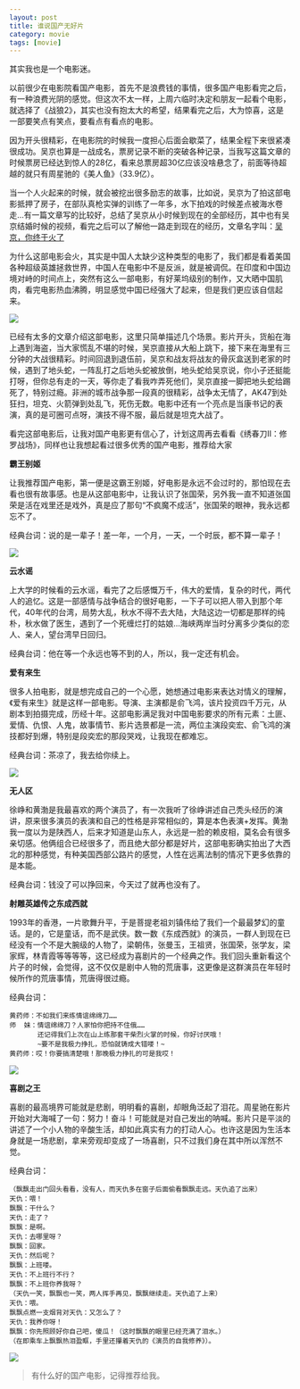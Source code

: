 ```yaml
---
layout: post
title: 谁说国产无好片
category: movie
tags: [movie]
---
```


其实我也是一个电影迷。

以前很少在电影院看国产电影，首先不是浪费钱的事情，很多国产电影看完之后，有一种浪费光阴的感觉。但这次不太一样，上周六临时决定和朋友一起看个电影，就选择了《战狼2》，其实也没有抱太大的希望，结果看完之后，大为惊喜，这是一部要笑点有笑点，要看点有看点的电影。

因为开头很精彩，在电影院的时候我一度担心后面会歇菜了，结果全程下来很紧凑很成功。吴京也算是一战成名，票房记录不断的突破各种记录，当我写这篇文章的时候票房已经达到惊人的28亿，看来总票房超30亿应该没啥悬念了，前面等待超越的就只有周星驰的《美人鱼》（33.9亿）。

当一个人火起来的时候，就会被挖出很多励志的故事，比如说，吴京为了拍这部电影抵押了房子，在部队真枪实弹的训练了一年多，水下拍戏的时候差点被海水卷走...有一篇文章写的比较好，总结了吴京从小时候到现在的全部经历，其中也有吴京结婚时候的视频，看完之后可以了解他一路走到现在的经历，文章名字叫：[吴京，你终于火了](http://mp.weixin.qq.com/s/BTdr3ev6lqkZGFM_nqdKQA)

为什么这部电影会火，其实是中国人太缺少这种类型的电影了，我们都是看着美国各种超级英雄拯救世界，中国人在电影中不是反派，就是被调侃。在印度和中国边境对峙的时间点上，突然有这么一部电影，有好莱坞级别的制作，又大晒中国肌肉，看完电影热血沸腾，明显感觉中国已经强大了起来，但是我们更应该自信起来。

 
![](http://www.ityouknow.com/assets/images/2017/movie/wolf.jpg)

已经有太多的文章介绍这部电影，这里只简单描述几个场景。影片开头，货船在海上遇到海盗，当大家慌乱不堪的时候，吴京直接从大船上跳下，接下来在海里有三分钟的大战很精彩。时间回退到退伍前，吴京和战友将战友的骨灰盒送到老家的时候，遇到了地头蛇，一阵乱打之后地头蛇被放倒，地头蛇给吴京说，你小子还挺能打呀，但你总有走的一天，等你走了看我咋弄死他们，吴京直接一脚把地头蛇给踢死了，特别过瘾。非洲的城市战争那一段真的很精彩，战争太无情了，AK47到处狂扫，坦克、火箭弹到处乱飞，死伤无数。电影中还有一个亮点是当康书记的表演，真的是可圈可点呀，演技不得不服，最后就是坦克大战了。

看完这部电影后，让我对国产电影更有信心了，计划这周再去看看《绣春刀II：修罗战场》，同样也让我想起看过很多优秀的国产电影，推荐给大家

**霸王别姬** 

让我推荐国产电影，第一便是这霸王别姬，好电影是永远不会过时的，那怕现在去看也很有故事感。也是从这部电影中，让我认识了张国荣，另外我一直不知道张国荣是活在戏里还是戏外，真是应了那句“不疯魔不成活”，张国荣的眼神，我永远都忘不了。

经典台词：说的是一辈子！差一年，一个月，一天，一个时辰，都不算一辈子！

 
![](http://www.ityouknow.com/assets/images/2017/movie/bwbj.jpeg)

**云水谣** 

上大学的时候看的云水谣，看完了之后感慨万千，伟大的爱情，复杂的时代，两代人的追忆。这是一部感情与战争结合的很好电影，一下子可以把人带入到那个年代，40年代的台湾，局势大乱，秋水不得不去大陆，大陆这边一切都是那样的纯朴，秋水做了医生，遇到了一个死缠烂打的姑娘...海峡两岸当时分离多少类似的恋人、亲人，望台湾早日回归。

经典台词：他在等一个永远也等不到的人，所以，我一定还有机会。

**爱有来生** 

很多人拍电影，就是想完成自己的一个心愿，她想通过电影来表达对情义的理解，《爱有来生》就是这样一部电影。导演、主演都是俞飞鸿，该片投资四千万元，从剧本到拍摄完成，历经十年。这部电影满足我对中国电影要求的所有元素：土匪、爱情、仇恨、人鬼，故事情节、影片选景都是一流，两位主演段奕宏、俞飞鸿的演技都好到爆，特别是段奕宏的那段哭戏，让我现在都难忘。

经典台词：茶凉了，我去给你续上。

 
![](http://www.ityouknow.com/assets/images/2017/movie/ayls.jpeg)

**无人区** 

徐峥和黄渤是我最喜欢的两个演员了，有一次我听了徐峥讲述自己秃头经历的演讲，原来很多演员的表演和自己的性格是非常相似的，算是本色表演+发挥。黄渤我一度以为是陕西人，后来才知道是山东人，永远是一脸的赖皮相，莫名会有很多亲切感。他俩组合已经很多了，而且绝大部分都是好片，这部电影确实拍出了大西北的那种感觉，有种美国西部公路片的感觉，人性在远离法制的情况下更多依靠的是本能。

经典台词：钱没了可以挣回来，今天过了就再也没有了。

**射雕英雄传之东成西就** 

1993年的香港，一片歌舞升平，于是菩提老祖刘镇伟给了我们一个最最梦幻的童话。是的，它是童话，而不是武侠。数一数《东成西就》的演员，一群人到现在已经没有一个不是大腕级的人物了，梁朝伟，张曼玉，王祖贤，张国荣，张学友，梁家辉，林青霞等等等等，这已经成为喜剧片的一个经典之作。我们回头重新看这个片子的时候，会觉得，这不仅仅是剧中人物的荒唐事，这更像是这群演员在年轻时候所作的荒唐事情，荒唐得很过瘾。

经典台词：

```
黄药师：不如我们来练情谊绵绵刀……
师  妹：情谊绵绵刀？人家怕你把持不住俄……   
       还记得我们上次在山上练那套干柴烈火掌的时候，你好讨厌哦！  
       ~要不是我极力挣扎，恐怕就铸成大错喽！~   
黄药师：哎！你要搞清楚哦！那晚极力挣扎的可是我哎！

```

 
![](http://www.ityouknow.com/assets/images/2017/movie/dcxj.jpeg)

**喜剧之王** 

喜剧的最高境界可能就是悲剧，明明看的喜剧，却眼角泛起了泪花。周星驰在影片开始对大海喊了一句：努力！奋斗！可能就是对自己发出的呐喊。影片只是平淡的讲述了一个小人物的辛酸生活，却如此真实有力的打动人心。也许这是因为生活本身就是一场悲剧，拿来旁观却变成了一场喜剧，只不过我们身在其中所以浑然不觉。

经典台词：

```
（飘飘走出门回头看看，没有人，而天仇多在窗子后面偷看飘飘走远。天仇追了出来）
天仇：喂！
飘飘：干什么？
天仇：走了？
飘飘：是啊。
天仇：去哪里呀？
飘飘：回家。
天仇：然后呢？
飘飘：上班喽。
天仇：不上班行不行？
飘飘：不上班你养我呀？
（天仇一笑，飘飘也一笑，两人挥手再见，飘飘继续走。天仇追了上来）
天仇：喂。
飘飘点燃一支烟背对天仇：又怎么了？
天仇：我养你呀！
飘飘：你先照顾好你自己吧，傻瓜！（这时飘飘的眼里已经充满了泪水。）
（在即乘车上飘飘热泪盈眶，手里还攥着天仇的《演员的自我修养》）。
```

 
![](http://www.ityouknow.com/assets/images/2017/movie/xjzw.jpeg)


> 有什么好的国产电影，记得推荐给我。
